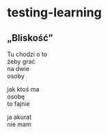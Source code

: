 # testing-learning

## „Bliskość”

Tu chodzi o to  
żeby grać  
na dwie  
osoby  


jak ktoś ma  
osobę  
to fajnie  


ja akurat  
nie mam
